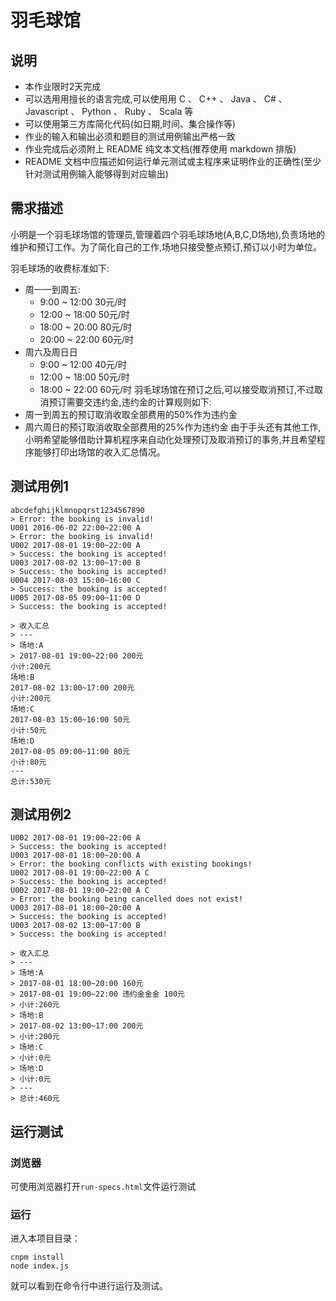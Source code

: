 # 羽毛球馆

## 说明

- 本作业限时2天完成
- 可以选用用擅长的语言完成,可以使用用 C 、 C++ 、 Java 、 C# 、 Javascript 、 Python 、 Ruby 、 Scala 等
- 可以使用第三方库简化代码(如日期,时间、集合操作等)
- 作业的输入和输出必须和题目的测试用例输出严格一致
- 作业完成后必须附上 README 纯文本文档(推荐使用 markdown 排版)
- README 文档中应描述如何运行单元测试或主程序来证明作业的正确性(至少针对测试用例输入能够得到对应输出)

## 需求描述

小明是一个羽毛球场馆的管理员,管理着四个羽毛球场地(A,B,C,D场地),负责场地的维护和预订工作。为了简化自己的工作,场地只接受整点预订,预订以小时为单位。

羽毛球场的收费标准如下:
- 周一一到周五:
  - 9:00 ~ 12:00 30元/时
  - 12:00 ~ 18:00 50元/时
  - 18:00 ~ 20:00 80元/时
  - 20:00 ~ 22:00 60元/时
- 周六及周日日
  - 9:00 ~ 12:00 40元/时
  - 12:00 ~ 18:00 50元/时
  - 18:00 ~ 22:00 60元/时
羽毛球场馆在预订之后,可以接受取消预订,不过取消预订需要交违约金,违约金的计算规则如下:
- 周一到周五的预订取消收取全部费用的50%作为违约金
- 周六周日的预订取消收取全部费用的25%作为违约金
由于手头还有其他工作,小明希望能够借助计算机程序来自动化处理预订及取消预订的事务,并且希望程序能够打印出场馆的收入汇总情况。

测试用例1
-------
```
abcdefghijklmnopqrst1234567890
> Error: the booking is invalid!
U001 2016-06-02 22:00~22:00 A
> Error: the booking is invalid!
U002 2017-08-01 19:00~22:00 A
> Success: the booking is accepted!
U003 2017-08-02 13:00~17:00 B
> Success: the booking is accepted!
U004 2017-08-03 15:00~16:00 C
> Success: the booking is accepted!
U005 2017-08-05 09:00~11:00 D
> Success: the booking is accepted!

> 收入汇总
> ---
> 场地:A
> 2017-08-01 19:00~22:00 200元
小计:200元
场地:B
2017-08-02 13:00~17:00 200元
小计:200元
场地:C
2017-08-03 15:00~16:00 50元
小计:50元
场地:D
2017-08-05 09:00~11:00 80元
小计:80元
---
总计:530元
```

测试用例2
-------
```
U002 2017-08-01 19:00~22:00 A
> Success: the booking is accepted!
U003 2017-08-01 18:00~20:00 A
> Error: the booking conflicts with existing bookings!
U002 2017-08-01 19:00~22:00 A C
> Success: the booking is accepted!
U002 2017-08-01 19:00~22:00 A C
> Error: the booking being cancelled does not exist!
U003 2017-08-01 18:00~20:00 A
> Success: the booking is accepted!
U003 2017-08-02 13:00~17:00 B
> Success: the booking is accepted!

> 收入汇总
> ---
> 场地:A
> 2017-08-01 18:00~20:00 160元
> 2017-08-01 19:00~22:00 违约金金金 100元
> 小计:260元
> 场地:B
> 2017-08-02 13:00~17:00 200元
> 小计:200元
> 场地:C
> 小计:0元
> 场地:D
> 小计:0元
> ---
> 总计:460元
```
## 运行测试

### 浏览器

可使用浏览器打开`run-specs.html`文件运行测试

### 运行

进入本项目目录：

```
cnpm install
node index.js
```

就可以看到在命令行中进行运行及测试。
